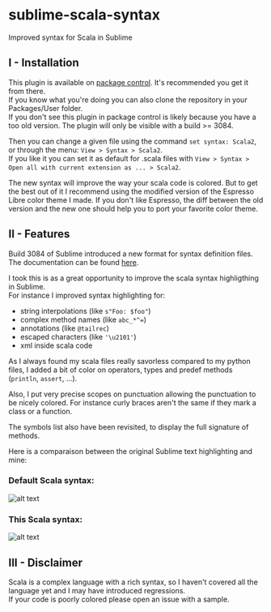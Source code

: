 # sublime-scala-syntax

Improved syntax for Scala in Sublime

## I - Installation

This plugin is available on [package control](https://packagecontrol.io/packages/Scala%20Syntax).
It's recommended you get it from there.  
If you know what you're doing you can also clone the repository in your Packages/User folder.  
If you don't see this plugin in package control is likely because you have a too old version.
The plugin will only be visible with a build >= 3084.

Then you can change a given file using the command `set syntax: Scala2`, or through the menu: `View > Syntax > Scala2`.  
If you like it you can set it as default for .scala files with `View > Syntax > Open all with current extension as ... > Scala2`.  

The new syntax will improve the way your scala code is colored. But to get the best out of it I recommend using the modified version of the Espresso Libre color theme I made. If you don't like Espresso, the diff between the old version and the new one should help you to port your favorite color theme.

## II - Features

Build 3084 of Sublime introduced a new format for syntax definition files.  
The documentation can be found [here](http://www.sublimetext.com/docs/3/syntax.html).

I took this is as a great opportunity to improve the scala syntax highligthing in Sublime.  
For instance I improved syntax highlighting for:

* string interpolations (like `s"Foo: $foo"`)
* complex method names (like `abc_*^=`)
* annotations (like `@tailrec`)
* escaped characters (like `'\u2101'`)
* xml inside scala code

As I always found my scala files really savorless compared to my python files, I added a bit of color on operators, types and predef methods (`println`, `assert`, ...).  

Also, I put very precise scopes on punctuation allowing the punctuation to be nicely colored. For instance curly braces aren't the same if they mark a class or a function.  

The symbols list also have been revisited, to display the full signature of methods.  

Here is a comparaison between the original Sublime text highlighting and mine:
### Default Scala syntax:
![alt text][before]

[before]: https://raw.githubusercontent.com/gwenzek/scala-sublime-syntax/master/before.png "Screenshot with default syntax and Espresso Libre"

### This Scala syntax:
![alt text][after]

[after]: https://raw.githubusercontent.com/gwenzek/scala-sublime-syntax/master/after.png "Screenshot with Scala2 syntax and Espresso2 (from this package)"

## III - Disclaimer

Scala is a complex language with a rich syntax, so I haven't covered all the language yet and I may have introduced regressions.  
If your code is poorly colored please open an issue with a sample.  
